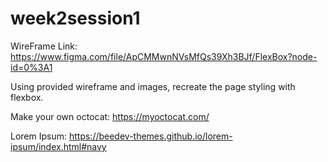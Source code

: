 # week2session1

WireFrame Link:
https://www.figma.com/file/ApCMMwnNVsMfQs39Xh3BJf/FlexBox?node-id=0%3A1

Using provided wireframe and images, recreate the page styling with flexbox.  

Make your own octocat: 
https://myoctocat.com/

Lorem Ipsum: 
https://beedev-themes.github.io/lorem-ipsum/index.html#navy